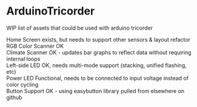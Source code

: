 # ArduinoTricorder
WIP list of assets that could be used with arduino tricorder 

Home Screen         exists, but needs to support other sensors & layout refactor<br/>
RGB Color Scanner   OK<br/>
Climate Scanner		OK - updates bar graphs to reflect data without requiring internal loops<br/>
Left-side LED       OK, needs multi-mode support (stacking, unified flashing, etc)<br/>
Power LED           Functional, needs to be connected to input voltage instead of color cycling<br/>
Button Support      OK - using easybutton library pulled from elsewhere on github
